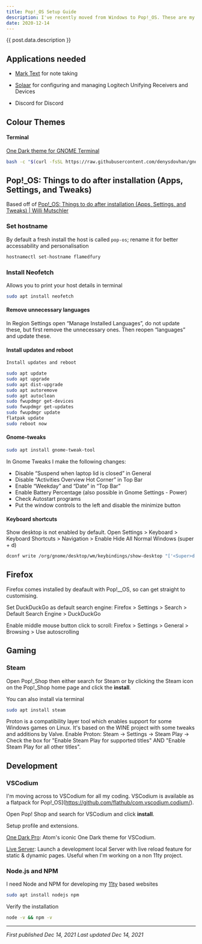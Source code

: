 ```yaml
---
title: Pop!_OS Setup Guide
description: I've recently moved from Windows to Pop!_OS. These are my notes for first time configuration to get myself up and running and refer back to later.
date: 2020-12-14
---
```


{{ post.data.description }}

## Applications needed

- [Mark Text](https://marktext.app/) for note taking
  
- [Solaar](https://pwr-solaar.github.io/Solaar/) for configuring and managing Logitech Unifying Receivers and Devices
  
- Discord for Discord
  

## Colour Themes

#### Terminal

[One Dark theme for GNOME Terminal](https://github.com/denysdovhan/one-gnome-terminal)

```bash
bash -c "$(curl -fsSL https://raw.githubusercontent.com/denysdovhan/gnome-terminal-one/master/one-dark.sh)"
```

## Pop!_OS: Things to do after installation (Apps, Settings, and Tweaks)

Based off of [Pop!_OS: Things to do after installation (Apps, Settings, and Tweaks) | Willi Mutschler](https://mutschler.eu/linux/install-guides/pop-os-post-install/)

### Set hostname

By default a fresh install the host is called `pop-os`; rename it for better accessability and personalisation

```bash
hostnamectl set-hostname flamedfury
```

### Install Neofetch

Allows you to print your host details in terminal

```bash
sudo apt install neofetch
```

#### Remove unnecessary languages

In Region Settings open “Manage Installed Languages”, do not update 
these, but first remove the unnecessary ones. Then reopen “languages” 
and update these.

#### Install updates and reboot

```bash
Install updates and reboot

sudo apt update
sudo apt upgrade
sudo apt dist-upgrade
sudo apt autoremove
sudo apt autoclean
sudo fwupdmgr get-devices
sudo fwupdmgr get-updates
sudo fwupdmgr update
flatpak update
sudo reboot now
```

#### Gnome-tweaks

```bash
sudo apt install gnome-tweak-tool 
```

In Gnome Tweaks I make the following changes:

- Disable “Suspend when laptop lid is closed” in General
- Disable “Activities Overview Hot Corner” in Top Bar
- Enable “Weekday” and “Date” in “Top Bar”
- Enable Battery Percentage (also possible in Gnome Settings - Power)
- Check Autostart programs
- Put the window controls to the left and disable the minimize button

#### Keyboard shortcuts

Show desktop is not enabled by default. Open Settings > Keyboard > Keyboard Shortcuts > Navigation > Enable Hide All Normal Windows (super + d)

```bash
dconf write /org/gnome/desktop/wm/keybindings/show-desktop "['<Super>d']"`
```

## Firefox

Firefox comes installed by deafault with Pop!__OS, so can get straight to customising.

Set DuckDuckGo as default search engine: Firefox > Settings > Search > Default Search Engine > DuckDuckGo

Enable middle mouse button click to scroll: Firefox > Settings > General > Browsing > Use autoscrolling

## Gaming

### Steam

Open Pop!_Shop then either search for Steam or by clicking the Steam icon on the Pop!_Shop home page and click the **install**.

You can also install via terminal

```bash
sudo apt install steam
```

Proton is a compatibility layer tool which enables support for some 
Windows games on Linux. It's based on the WINE project with some tweaks 
and additions by Valve. Enable Proton: Steam -> Settings -> Steam Play -> Check the box for "Enable Steam Play for supported titles" AND "Enable Steam Play for all other 
titles".

## Development

### VSCodium

I'm moving across to VSCodium for all my coding. VSCodium is available as a flatpack for Pop!_OS](https://github.com/flathub/com.vscodium.codium/).

Open Pop! Shop and search for VSCodium and click **install**.

Setup profile and extensions.

[One Dark Pro](https://open-vsx.org/extension/zhuangtongfa/material-theme): Atom's iconic One Dark theme for VSCodium.

[Live Server](https://open-vsx.org/extension/ritwickdey/LiveServer): Launch a development local Server with live reload feature for static & dynamic pages. Useful when I'm working on a non 11ty project.

### Node.js and NPM

I need Node and NPM for developing my [11ty](https://11ty.dev) based websites

```bash
sudo apt install nodejs npm
```

Verify the installation

```bash
node -v && npm -v
```

***

*First published Dec 14, 2021*
*Last updated Dec 14, 2021*